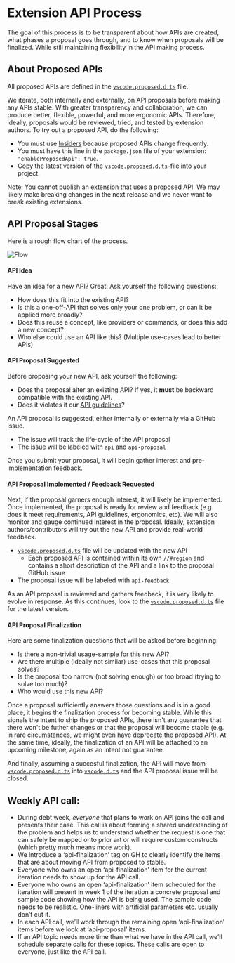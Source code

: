 Extension API Process
=

The goal of this process is to be transparent about how APIs are created, what phases a proposal goes through, and to know when proposals will be finalized. While still maintaining flexibility in the API making process. 

About Proposed APIs
--
All proposed APIs are defined in the [`vscode.proposed.d.ts`](https://github.com/Microsoft/vscode/blob/master/src/vs/vscode.proposed.d.ts) file.

We iterate, both internally and externally, on API proposals before making any APIs stable. With greater transparency and collaboration, we can produce better, flexible, powerful, and more ergonomic APIs. Therefore, ideally, proposals would be reviewed, tried, and tested by extension authors. To try out a proposed API, do the following:

* You must use [Insiders](https://code.visualstudio.com/insiders/) because proposed APIs change frequently.
* You must have this line in the `package.json` file of your extension: `"enableProposedApi": true`.
* Copy the latest version of the [`vscode.proposed.d.ts`](https://github.com/Microsoft/vscode/blob/master/src/vs/vscode.proposed.d.ts)-file into your project.

Note: You cannot publish an extension that uses a proposed API. We may likely make breaking changes in the next release and we never want to break existing extensions.

API Proposal Stages
--

Here is a rough flow chart of the process.

![Flow](https://user-images.githubusercontent.com/1794099/42496119-5cecdc82-8425-11e8-8b03-48e95716bf2d.png)

#### API Idea

Have an idea for a new API? Great! Ask yourself the following questions:

- How does this fit into the existing API?
- Is this a one-off-API that solves only your one problem, or can it be applied more broadly?
- Does this reuse a concept, like providers or commands, or does this add a new concept?
- Who else could use an API like this? (Multiple use-cases lead to better APIs)

#### API Proposal Suggested

Before proposing your new API, ask yourself the following:

- Does the proposal alter an existing API? If yes, it **must** be backward compatible with the existing API.
- Does it violates it our [API guidelines](https://github.com/Microsoft/vscode/wiki/Extension-API-guidelines)?

An API proposal is suggested, either internally or externally via a GitHub issue.
- The issue will track the life-cycle of the API proposal
- The issue will be labeled with `api` and `api-proposal`

Once you submit your proposal, it will begin gather interest and pre-implementation feedback.

#### API Proposal Implemented / Feedback Requested

Next, if the proposal garners enough interest, it will likely be implemented. Once implemented, the proposal is ready for review and feedback (e.g. does it meet requirements, API guidelines, ergonomics, etc). We will also monitor and gauge continued interest in the proposal. Ideally, extension authors/contributors will try out the new API and provide real-world feedback.

- [`vscode.proposed.d.ts`](https://github.com/Microsoft/vscode/blob/master/src/vs/vscode.proposed.d.ts) file will be updated with the new API
  - Each proposed API is contained within its own `//#region` and contains a short description of the API and a link to the proposal GitHub issue
- The proposal issue will be labeled with `api-feedback`

As an API proposal is reviewed and gathers feedback, it is very likely to evolve in response. As this continues, look to the [`vscode.proposed.d.ts`](https://github.com/Microsoft/vscode/blob/master/src/vs/vscode.proposed.d.ts) file for the latest version.

#### API Proposal Finalization

Here are some finalization questions that will be asked before beginning:
- Is there a non-trivial usage-sample for this new API?
- Are there multiple (ideally not similar) use-cases that this proposal solves?
- Is the proposal too narrow (not solving enough) or too broad (trying to solve too much)?
- Who would use this new API? 

Once a proposal sufficiently answers those questions and is in a good place, it begins the finalization process for becoming stable. While this signals the intent to ship the proposed APIs, there isn't any guarantee that there won't be futher changes or that the proposal will become stable (e.g. in rare circumstances, we might even have deprecate the proposed API). At the same time, ideally, the finalization of an API will be attached to an upcoming milestone, again as an intent not guarantee.

And finally, assuming a succesful finalization, the API will move from [`vscode.proposed.d.ts`](https://github.com/Microsoft/vscode/blob/master/src/vs/vscode.proposed.d.ts) into [`vscode.d.ts`](https://github.com/Microsoft/vscode/blob/master/src/vs/vscode.d.ts) and the API proposal issue will be closed.

Weekly API call:
--

* During debt week, *everyone* that plans to work on API joins the call and presents their case. This call is about forming a shared understanding of the problem and helps us to understand whether the request is one that can safely be mapped onto prior art or will require custom constructs (which pretty much means more work).
* We introduce a ‘api-finalization’ tag on GH to clearly identify the items that are about moving API from proposed to stable.
* Everyone who owns an open ‘api-finalization’ item for the current iteration needs to show up for the API call.
* Everyone who owns an open ‘api-finalization’ item scheduled for the iteration will present in week 1 of the iteration a concrete proposal and sample code showing how the API is being used. The sample code needs to be realistic. One-liners with artificial parameters etc. usually don’t cut it.
* In each API call, we’ll work through the remaining open ‘api-finalization’ items before we look at ‘api-proposal’ items.
* If an API topic needs more time than what we have in the API call, we’ll schedule separate calls for these topics. These calls are open to everyone, just like the API call. 
